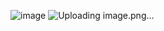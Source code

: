 ![image](https://github.com/user-attachments/assets/e057b570-be6a-43a0-b757-04f836262718)
![Uploading image.png…]()
